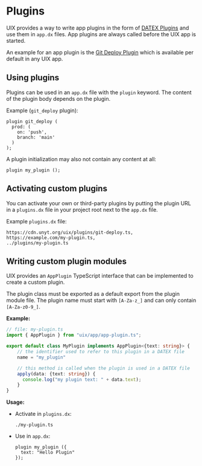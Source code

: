 # Plugins

UIX provides a way to write app plugins in the form of [DATEX Plugins](https://github.com/unyt-org/datex-specification)
and use them in `app.dx` files.
App plugins are always called before the UIX app is started.

An example for an app plugin is the [Git Deploy Plugin](https://cdn.unyt.org/uix/plugins/git-deploy.ts) which is available per
default in any UIX app.

## Using plugins

Plugins can be used in an `app.dx` file with the `plugin` keyword.
The content of the plugin body depends on the plugin.

Example (`git_deploy` plugin):
```dx
plugin git_deploy (
  prod: (
    on: 'push',
    branch: 'main'
  )
);
```

A plugin initialization may also not contain any content at all:
```dx
plugin my_plugin ();
```

## Activating custom plugins

You can activate your own or third-party plugins by putting the plugin URL in a `plugins.dx` file in your project root 
next to the `app.dx` file.

Example `plugins.dx` file:

```dx
https://cdn.unyt.org/uix/plugins/git-deploy.ts,
https://example.com/my-plugin.ts,
../plugins/my-plugin.ts
```

## Writing custom plugin modules

UIX provides an `AppPlugin` TypeScript interface that can be implemented
to create a custom plugin.

The plugin class must be exported as a default export from the plugin module file.
The plugin name must start with `[A-Za-z_]` and can only contain `[A-Za-z0-9_]`.

**Example:**

```ts
// file: my-plugin.ts
import { AppPlugin } from "uix/app/app-plugin.ts";

export default class MyPlugin implements AppPlugin<{text: string}> {
    // the identifier used to refer to this plugin in a DATEX file 
    name = "my_plugin"

    // this method is called when the plugin is used in a DATEX file
    apply(data: {text: string}) {
      console.log("my plugin text: " + data.text);
    }
}
```

**Usage:**

* Activate in `plugins.dx`:
  ```dx
  ./my-plugin.ts 
  ```

* Use in `app.dx`:
  ```dx
  plugin my_plugin ({
    text: "Hello Plugin"
  });
  ```
